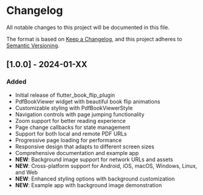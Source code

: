 # Changelog

All notable changes to this project will be documented in this file.

The format is based on [Keep a Changelog](https://keepachangelog.com/en/1.0.0/),
and this project adheres to [Semantic Versioning](https://semver.org/spec/v2.0.0.html).

## [1.0.0] - 2024-01-XX

### Added
- Initial release of flutter_book_flip_plugin
- PdfBookViewer widget with beautiful book flip animations
- Customizable styling with PdfBookViewerStyle
- Navigation controls with page jumping functionality
- Zoom support for better reading experience
- Page change callbacks for state management
- Support for both local and remote PDF URLs
- Progressive page loading for performance
- Responsive design that adapts to different screen sizes
- Comprehensive documentation and example app
- **NEW**: Background image support for network URLs and assets
- **NEW**: Cross-platform support for Android, iOS, macOS, Windows, Linux, and Web
- **NEW**: Enhanced styling options with background customization
- **NEW**: Example app with background image demonstration
